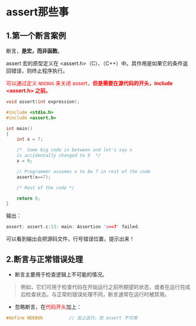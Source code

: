 # assert那些事



## 1.第一个断言案例

断言，**是宏，而非函数**。

assert 宏的原型定义在 <assert.h>（C）、<cassert>（C++）中。其作用是如果它的条件返回错误，则终止程序执行。

<font color='red'>可以通过定义 `NDEBUG` 来关闭 assert，**但是需要在源代码的开头，include <assert.h> 之前。**</font>

```c
void assert(int expression);
```

```c
#include <stdio.h> 
#include <assert.h> 

int main() 
{ 
    int x = 7; 

    /*  Some big code in between and let's say x  
    is accidentally changed to 9  */
    x = 9; 

    // Programmer assumes x to be 7 in rest of the code 
    assert(x==7); 

    /* Rest of the code */

    return 0; 
} 
```
输出：
```c
assert: assert.c:13: main: Assertion 'x==7' failed.
```
可以看到输出会把源码文件，行号错误位置，提示出来！

## 2.断言与正常错误处理

+ 断言主要用于检查逻辑上不可能的情况。

>例如，它们可用于检查代码在开始运行之前所期望的状态，或者在运行完成后检查状态。与正常的错误处理不同，断言通常在运行时被禁用。

+ 忽略断言，在<font color='red'>代码开头</font>加上：
```c++
#define NDEBUG          // 加上这行，则 assert 不可用
```


